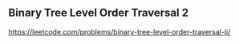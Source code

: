 ## Binary Tree Level Order Traversal 2
https://leetcode.com/problems/binary-tree-level-order-traversal-ii/